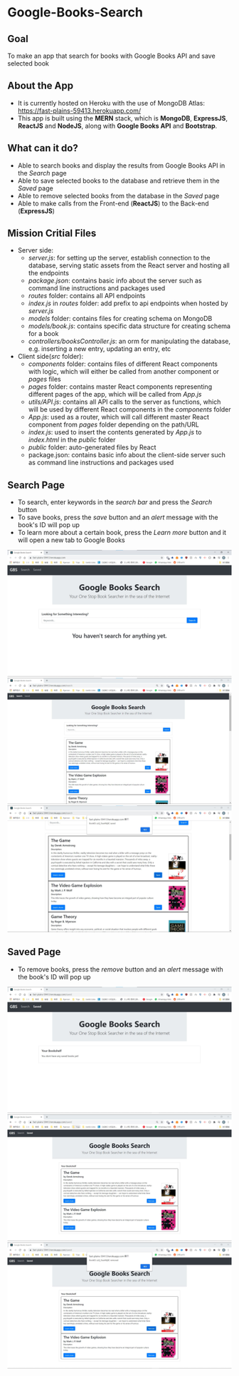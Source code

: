 # Google-Books-Search
## Goal
To make an app that search for books with Google Books API and save selected book

## About the App
- It is currently hosted on Heroku with the use of MongoDB Atlas: https://fast-plains-59413.herokuapp.com/
- This app is built using the **MERN** stack, which is **MongoDB**, **ExpressJS**, **ReactJS** and **NodeJS**, along with **Google Books API** and **Bootstrap**.

## What can it do?
- Able to search books and display the results from Google Books API in the *Search* page
- Able to save selected books to the database and retrieve them in the *Saved* page
- Able to remove selected books from the database in the *Saved* page
- Able to make calls from the Front-end (**ReactJS**) to the Back-end (**ExpressJS**)

## Mission Critial Files
- Server side:
    - *server.js*: for setting up the server, establish connection to the database, serving static assets from the React server and hosting all the endpoints
    - *package.json*: contains basic info about the server such as command line instructions and packages used
    - *routes* folder: contains all API endpoints
    - *index.js* in *routes* folder: add prefix to api endpoints when hosted by *server.js*
    - *models* folder: contains files for creating schema on MongoDB
    - *models/book.js*: contains specific data structure for creating schema for a book
    - *controllers/booksController.js*: an orm for manipulating the database, e.g. inserting a new entry, updating an entry, etc
- Client side(*src* folder):
    - *components* folder: contains files of different React components with logic, which will either be called from another component or *pages* files
    - *pages* folder: contains master React components representing different pages of the app, which will be called from *App.js*
    - *utils/API.js*: contains all API calls to the server as functions, which will be used by different React components in the *components* folder
    - *App.js*: used as a router, which will call different master React component from *pages* folder depending on the path/URL
    - *index.js*: used to insert the contents generated by *App.js* to *index.html* in the *public* folder
    - *public* folder: auto-generated files by React
    - package.json: contains basic info about the client-side server such as command line instructions and packages used


## Search Page
- To search, enter keywords in the *search bar* and press the *Search* button
- To save books, press the *save* button and an *alert* message with the book's ID will pop up
- To learn more about a certain book, press the *Learn more* button and it will open a new tab to Google Books
<img src="./img/readme/search.jpg" alt="Search page showcase" style="margin-left: auto; margin-right: auto" />
<img src="./img/readme/search_withResult.jpg" alt="Searching showcase" style="margin-left: auto; margin-right: auto" />
<img src="./img/readme/search_saveBook.jpg" alt="Book saving showcase" style="margin-left: auto; margin-right: auto" />

## Saved Page
- To remove books, press the *remove* button and an *alert* message with the book's ID will pop up
<img src="./img/readme/saved.jpg" alt="Saved page showcase" style="margin-left: auto; margin-right: auto" />
<img src="./img/readme/saved_withBooks.jpg" alt="Database showcase" style="margin-left: auto; margin-right: auto" />
<img src="./img/readme/saved_removeBooks.jpg" alt="Book removing showcase" style="margin-left: auto; margin-right: auto" />